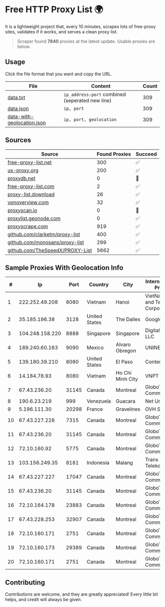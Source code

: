 
# Free HTTP Proxy List 🌍

It is a lightweight project that, every 10 minutes, scrapes lots of free-proxy sites, validates if it works, and serves a clean proxy list.


> Scraper found **7840** proxies at the latest update. Usable proxies are below.

## Usage

Click the file format that you want and copy the URL.


|File|Content|Count|
|----|-------|-----|
|[data.txt](https://raw.githubusercontent.com/themiralay/Proxy-List-World/master/data.txt)|`ip_address:port` combined (seperated new line)|309|
|[data.json](https://raw.githubusercontent.com/themiralay/Proxy-List-World/master/data.json)|`ip, port`|309|
|[data-with-geolocation.json](https://raw.githubusercontent.com/themiralay/Proxy-List-World/master/data-with-geolocation.json)|`ip, port, geolocation`|309|

## Sources

|Source|Found Proxies|Succeed|
|------|-------------|-------|
|[free-proxy-list.net](https://free-proxy-list.net)|300|✅|
|[us-proxy.org](https://www.us-proxy.org)|200|✅|
|[proxydb.net](http://proxydb.net)|0|🚫|
|[free-proxy-list.com](https://free-proxy-list.com/?page=&port=&type%5B%5D=http&type%5B%5D=https&up_time=0&search=Search)|2|✅|
|[proxy-list.download](https://www.proxy-list.download/HTTP)|26|✅|
|[vpnoverview.com](https://vpnoverview.com/privacy/anonymous-browsing/free-proxy-servers)|32|✅|
|[proxyscan.io](https://www.proxyscan.io)|0|🚫|
|[proxylist.geonode.com](https://proxylist.geonode.com/api/proxy-list?limit=300&page=1&sort_by=lastChecked&sort_type=desc&protocols=http,https)|0|✅|
|[proxyscrape.com](https://api.proxyscrape.com/v2/?request=displayproxies&protocol=http&timeout=10000&country=all&ssl=all&anonymity=all)|919|✅|
|[github.com/clarketm/proxy-list](https://raw.githubusercontent.com/clarketm/proxy-list/master/proxy-list-raw.txt)|400|✅|
|[github.com/monosans/proxy-list](https://raw.githubusercontent.com/monosans/proxy-list/main/proxies/http.txt)|299|✅|
|[github.com/TheSpeedX/PROXY-List](https://raw.githubusercontent.com/TheSpeedX/PROXY-List/master/http.txt)|5662|✅|


## Sample Proxies With Geolocation Info

|#|Ip|Port|Country|City|Internet Service Provider|
|-|--|----|-------|----|-------------------------|
|1|222.252.49.208|8080|Vietnam|Hanoi|VietNam Post and Telecom Corporation|
|2|35.185.196.38|3128|United States|The Dalles|Google LLC|
|3|104.248.158.220|8888|Singapore|Singapore|DigitalOcean, LLC|
|4|189.240.60.163|9090|Mexico|Alvaro Obregon|UNINET|
|5|139.180.39.210|8080|United States|El Paso|Conterra|
|6|14.184.78.93|8080|Vietnam|Ho Chi Minh City|VNPT|
|7|67.43.236.20|31145|Canada|Montreal|GloboTech Communications|
|8|190.6.23.219|999|Venezuela|Guacara|Net Uno|
|9|5.196.111.30|20298|France|Gravelines|OVH SAS|
|10|67.43.227.228|7315|Canada|Montreal|GloboTech Communications|
|11|67.43.236.20|31145|Canada|Montreal|GloboTech Communications|
|12|72.10.160.92|5775|Canada|Montreal|GloboTech Communications|
|13|103.156.249.35|8181|Indonesia|Malang|Trans Media Telekomunikasi|
|14|67.43.227.227|17047|Canada|Montreal|GloboTech Communications|
|15|67.43.236.20|31145|Canada|Montreal|GloboTech Communications|
|16|72.10.164.178|23883|Canada|Montreal|GloboTech Communications|
|17|67.43.228.253|32907|Canada|Montreal|GloboTech Communications|
|18|72.10.160.171|2751|Canada|Montreal|GloboTech Communications|
|19|72.10.160.173|29389|Canada|Montreal|GloboTech Communications|
|20|72.10.160.171|2751|Canada|Montreal|GloboTech Communications|



## Contributing

Contributions are welcome, and they are greatly appreciated! Every
little bit helps, and credit will always be given.

